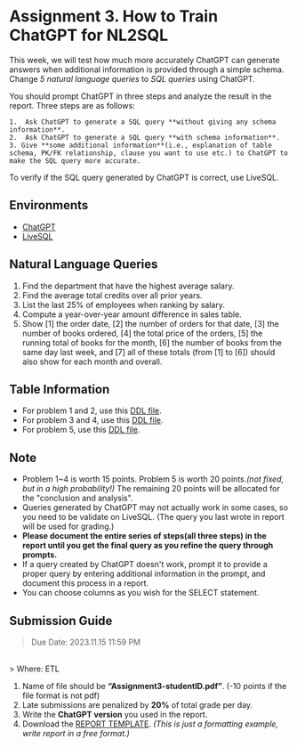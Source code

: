 # Assignment 3. How to Train ChatGPT for NL2SQL
This week, we will test how much more accurately ChatGPT can generate answers when additional information is provided through a simple schema. <br/>
Change *5 natural language queries* to *SQL queries* using ChatGPT.<br/>

You should prompt ChatGPT in three steps and analyze the result in the report. Three steps are as follows:

    1.  Ask ChatGPT to generate a SQL query **without giving any schema information**.
    2.  Ask ChatGPT to generate a SQL query **with schema information**.
    3. Give **some additional information**(i.e., explanation of table schema, PK/FK relationship, clause you want to use etc.) to ChatGPT to make the SQL query more accurate.

To verify if the SQL query generated by ChatGPT is correct, use LiveSQL. 


## Environments
- [ChatGPT](https://chat.openai.com/)
- [LiveSQL](https://livesql.oracle.com/)

## Natural Language Queries
1. Find the department that have the highest average salary.
2. Find the average total credits over all prior years.
3. List the last 25% of employees when ranking by salary.
4. Compute a year-over-year amount difference in sales table.
5. Show [1] the order date, [2] the number of orders for that date, [3] the number of books ordered, [4] the total price of the orders, [5] the running total of books for the month, [6] the number of books from the same day last week, and [7] all of these totals (from [1] to [6]) should also show for each month and overall.


## Table Information
- For problem 1 and 2, use this  [DDL file](./DDL(q1,q2).sql).
- For problem 3 and 4, use this [DDL file]().
- For problem 5, use this [DDL file]().

## Note
- Problem 1~4 is worth 15 points. Problem 5 is worth 20 points.*(not fixed, but in a high probability!)* The remaining 20 points will be allocated for the "conclusion and analysis".
- Queries generated by ChatGPT may not actually work in some cases, so you need to be validate on LiveSQL. (The query you last wrote in report will be used for grading.)
- **Please document the entire series of steps(all three steps) in the report until you get the final query as you refine the query through prompts.**
- If a query created by ChatGPT doesn't work, prompt it to provide a proper query by entering additional
information in the prompt, and document this process in a report. 
- You can choose columns as you wish for the SELECT statement.<br/>

## Submission Guide
> Due Date: 2023.11.15 11:59 PM
<br/>
> Where: ETL

1. Name of file should be **“Assignment3-studentID.pdf”**. (-10 points if the file format is not pdf)
2. Late submissions are penalized by **20%** of total grade per day. <br/>
3. Write the **ChatGPT version** you used in the report. <br/>
4. Download the [REPORT TEMPLATE](./report-template.docx). *(This is just a formatting example, write report in a free format.)*